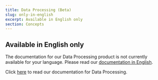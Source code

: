 ```yaml
---
title: Data Processing (Beta)
slug: only-in-english
excerpt: Available in English only
section: Concepts
---
```


## Available in English only

The documentation for our  Data Processing product is not currently available for your language. Please read our [documentation in English](https://docs.ovh.com/gb/en/data-processing). 

Click [here](https://docs.ovh.com/gb/en/data-processing) to read our documentation for Data Processing.
